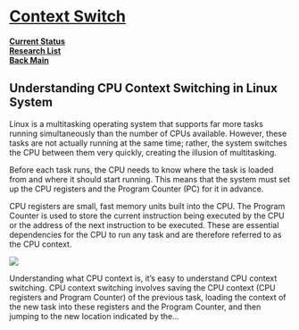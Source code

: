 # **[Context Switch](https://medium.com/@cstoppgmr/understanding-cpu-context-switching-in-linux-systems-59392606d191)**

**[Current Status](../../../../development/status/weekly/current_status.md)**\
**[Research List](../../../research_list.md)**\
**[Back Main](../../../../README.md)**

## Understanding CPU Context Switching in Linux System

Linux is a multitasking operating system that supports far more tasks running simultaneously than the number of CPUs available. However, these tasks are not actually running at the same time; rather, the system switches the CPU between them very quickly, creating the illusion of multitasking.

Before each task runs, the CPU needs to know where the task is loaded from and where it should start running. This means that the system must set up the CPU registers and the Program Counter (PC) for it in advance.

CPU registers are small, fast memory units built into the CPU. The Program Counter is used to store the current instruction being executed by the CPU or the address of the next instruction to be executed. These are essential dependencies for the CPU to run any task and are therefore referred to as the CPU context.

![](https://miro.medium.com/v2/resize:fit:640/format:webp/1*mKyd8lk6GT1qfxdnzWjrXw.png)

Understanding what CPU context is, it’s easy to understand CPU context switching. CPU context switching involves saving the CPU context (CPU registers and Program Counter) of the previous task, loading the context of the new task into these registers and the Program Counter, and then jumping to the new location indicated by the…
